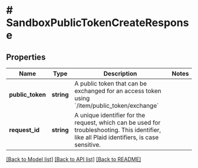 # # SandboxPublicTokenCreateResponse

## Properties

Name | Type | Description | Notes
------------ | ------------- | ------------- | -------------
**public_token** | **string** | A public token that can be exchanged for an access token using &#x60;/item/public_token/exchange&#x60; |
**request_id** | **string** | A unique identifier for the request, which can be used for troubleshooting. This identifier, like all Plaid identifiers, is case sensitive. |

[[Back to Model list]](../../README.md#models) [[Back to API list]](../../README.md#endpoints) [[Back to README]](../../README.md)

